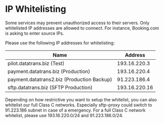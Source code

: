 # IP Whitelisting


Some services may prevent unauthorized access to their servers. Only whitelisted IP addresses are allowed to connect. For instance, Booking.com is asking to enter source IPs.

Please use the following IP addresses for whitelisting:

| Name | Address |
| -- | -- |
| pilot.datatrans.biz (Test) | 193.16.220.3 |
| payment.datatrans.biz (Production) | 193.16.220.4 |
| payment.datatrans2.biz (Production Backup) | 91.223.186.4  |
| sftp.datatrans.biz (SFTP Production) | 193.16.220.16 |


Depending on how restrictive you want to setup the whitelist, you can also whitelist our full Class C networks. Especially sftp-proxy could switch to 91.223.186 subnet in case of a emergency. For a full Class C network whitelist, please use 193.16.220.0/24 and 91.223.186.0/24.




